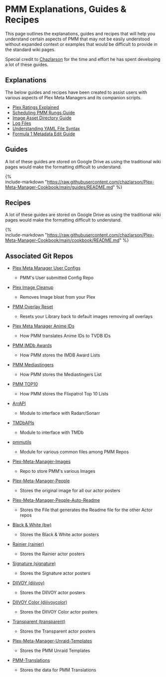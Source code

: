 # PMM Explanations, Guides & Recipes

This page outlines the explanations, guides and recipes that will help you understand certain aspects of PMM that may not be easily understood without expanded context or examples that would be difficult to provide in the standard wiki pages.

Special credit to [Chazlarson](https://github.com/chazlarson) for the time and effort he has spent developing a lot of these guides.

## Explanations

The below guides and recipes have been created to assist users with various aspects of Plex Meta Managers and its companion scripts.

- [Plex Ratings Explained](ratings.md)
- [Scheduling PMM Rungs Guide](scheduling.md)
- [Image Asset Directory Guide](assets.md)
- [Log Files](../logs.md)
- [Understanding YAML File Syntax](../yaml.md)
- [Formula 1 Metadata Edit Guide](formula.md)

## Guides

A lot of these guides are stored on Google Drive as using the traditional wiki pages would make the formatting difficult to understand.

{%    
  include-markdown "https://raw.githubusercontent.com/chazlarson/Plex-Meta-Manager-Cookbook/main/guides/README.md"
%}

## Recipes

A lot of these guides are stored on Google Drive as using the traditional wiki pages would make the formatting difficult to understand.

{%    
  include-markdown "https://raw.githubusercontent.com/chazlarson/Plex-Meta-Manager-Cookbook/main/cookbook/README.md"
%}

## Associated Git Repos

- [Plex Meta Manager User Configs](https://github.com/meisnate12/Plex-Meta-Manager-Configs)
  - PMM's User submitted Config Repo

- [Plex Image Cleanup](https://github.com/meisnate12/Plex-Image-Cleanup)
    - Removes Image bloat from your Plex
- [PMM Overlay Reset](https://github.com/meisnate12/PMM-Overlay-Reset)
    - Resets your Library back to default images removing all overlays
- [Plex Meta Manager Anime IDs](https://github.com/meisnate12/Plex-Meta-Manager-Anime-IDs)
    - How PMM translates Anime IDs to TVDB IDs
- [PMM IMDb Awards](https://github.com/meisnate12/PMM-IMDb-Awards)
    - How PMM stores the IMDB Award Lists
- [PMM Mediastingers](https://github.com/meisnate12/PMM-Mediastingers)
    - How PMM stores the Mediastingers List
- [PMM TOP10](https://github.com/meisnate12/PMM-TOP10)
    - How PMM stores the Flixpatrol Top 10 Lists

- [ArrAPI](https://github.com/meisnate12/ArrAPI)
    - Module to interface with Radarr/Sonarr
- [TMDbAPIs](https://github.com/meisnate12/TMDbAPIs)
    - Module to interface with TMDb
- [pmmutils](https://github.com/meisnate12/pmmutils)
    - Module for various common files among PMM Repos

- [Plex-Meta-Manager-Images](https://github.com/meisnate12/Plex-Meta-Manager-Images)
    - Repo to store PMM's various Images
- [Plex-Meta-Manager-People](https://github.com/meisnate12/Plex-Meta-Manager-People)
    - Stores the original image for all our actor posters
- [Plex-Meta-Manager-People-Auto-Readme](https://github.com/meisnate12/Plex-Meta-Manager-People-Auto-Readme)
    - Stores the File that generates the Readme file for the other Actor repos
- [Black & White (bw)](https://github.com/meisnate12/Plex-Meta-Manager-People-bw)
    - Stores the Black & White actor posters
- [Rainier (rainier)](https://github.com/meisnate12/Plex-Meta-Manager-People-rainier)
    - Stores the Rainier actor posters
- [Signature (signature)](https://github.com/meisnate12/Plex-Meta-Manager-People-signature)
    - Stores the Signature actor posters
- [DIIVOY (diiivoy)](https://github.com/meisnate12/Plex-Meta-Manager-People-diiivoy)
    - Stores the DIIVOY actor posters
- [DIIVOY Color (diiivoycolor)](https://github.com/meisnate12/Plex-Meta-Manager-People-diiivoycolor)
    - Stores the DIIVOY Color actor posters
- [Transparent (transparent)](https://github.com/meisnate12/Plex-Meta-Manager-People-transparent)
    - Stores the Transparent actor posters

- [Plex-Meta-Manager-Unraid-Templates](https://github.com/meisnate12/Plex-Meta-Manager-Unraid-Templates)
    - Stores the PMM Unraid Templates
- [PMM-Translations ](https://github.com/meisnate12/PMM-Translations)
    - Stores the data for PMM Translations